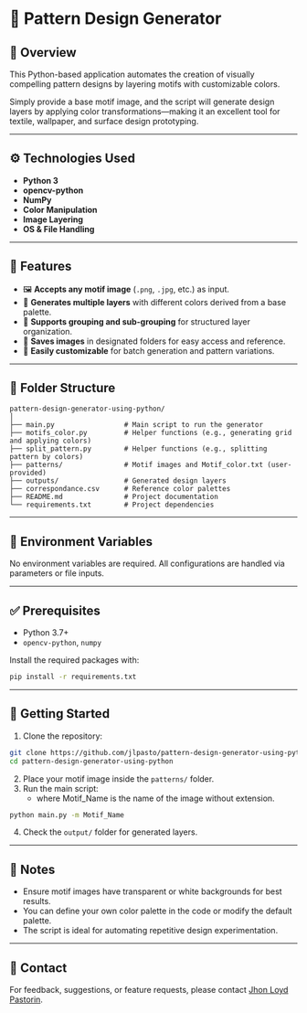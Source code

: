 # 🎨 Pattern Design Generator

## 📌 Overview

This Python-based application automates the creation of visually compelling pattern designs by layering motifs with customizable colors.

Simply provide a base motif image, and the script will generate design layers by applying color transformations—making it an excellent tool for textile, wallpaper, and surface design prototyping.

---

## ⚙️ Technologies Used

- **Python 3**
- **opencv-python**
- **NumPy**
- **Color Manipulation**
- **Image Layering**
- **OS & File Handling**

---

## 🚀 Features

- 🖼 **Accepts any motif image** (`.png`, `.jpg`, etc.) as input.
- 🎨 **Generates multiple layers** with different colors derived from a base palette.
- 🧩 **Supports grouping and sub-grouping** for structured layer organization.
- 📁 **Saves images** in designated folders for easy access and reference.
- 🔄 **Easily customizable** for batch generation and pattern variations.

---

## 📂 Folder Structure

```
pattern-design-generator-using-python/
│
├── main.py                 # Main script to run the generator
├── motifs_color.py         # Helper functions (e.g., generating grid and applying colors)
├── split_pattern.py        # Helper functions (e.g., splitting pattern by colors)
├── patterns/               # Motif images and Motif_color.txt (user-provided)
├── outputs/                # Generated design layers
├── correspondance.csv      # Reference color palettes
├── README.md               # Project documentation
└── requirements.txt        # Project dependencies
```

---

## 🔐 Environment Variables

No environment variables are required. All configurations are handled via parameters or file inputs.

---

## ✅ Prerequisites

- Python 3.7+
- `opencv-python`, `numpy`

Install the required packages with:

```bash
pip install -r requirements.txt
```

---

## 🏁 Getting Started

1. Clone the repository:

```bash
git clone https://github.com/jlpasto/pattern-design-generator-using-python
cd pattern-design-generator-using-python
```

2. Place your motif image inside the `patterns/` folder.
3. Run the main script:
   - where Motif_Name is the name of the image without extension.
```bash
python main.py -m Motif_Name
```

4. Check the `output/` folder for generated layers.

---

## 📌 Notes

- Ensure motif images have transparent or white backgrounds for best results.
- You can define your own color palette in the code or modify the default palette.
- The script is ideal for automating repetitive design experimentation.

---

## 📧 Contact

For feedback, suggestions, or feature requests, please contact [Jhon Loyd Pastorin](mailto:jhonloydpastorin.03@gmail.com).
